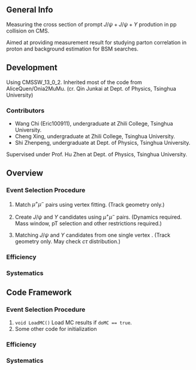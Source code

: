 ## General Info

Measuring the cross section of prompt $J/\psi+J/\psi+\Upsilon$ prodution in pp collision on CMS.

Aimed at providing measurement result for studying parton correlation in proton and background estimation for BSM searches.

## Development 

Using CMSSW_13_0_2. Inherited most of the code from AliceQuen/Onia2MuMu. (cr. Qin Junkai at Dept. of Physics, Tsinghua University)

### Contributors
* Wang Chi (Eric100911), undergraduate at Zhili College, Tsinghua University.
* Cheng Xing, undergraduate at Zhili College, Tsinghua University.
* Shi Zhenpeng, undergraduate at Dept. of Physics, Tsinghua University.

Supervised under Prof. Hu Zhen at Dept. of Physics, Tsinghua University.

## Overview

### Event Selection Procedure

1. Match $\mu^+\mu^-$ pairs using vertex fitting. (Track geometry only.)

2. Create $J/\psi$ and $\Upsilon$ candidates using $\mu^+\mu^-$ pairs. (Dynamics required. Mass window, pT selection and other restrictions required.)

3. Matching $J/\psi$ and $\Upsilon$ candidates from one single vertex . (Track geometry only. May check $c\tau$ distribution.)

### Efficiency

### Systematics

## Code Framework

### Event Selection Procedure

1. `void LoadMC()` Load MC results if `doMC == true`.
2. Some other code for initialization 

### Efficiency

### Systematics